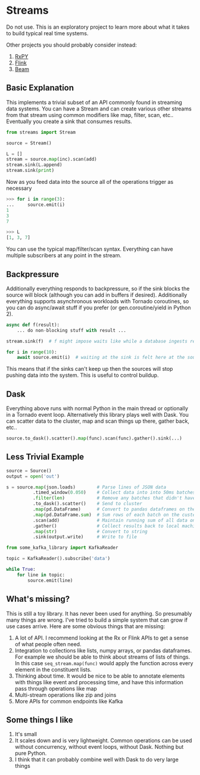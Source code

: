 Streams
=======

Do not use.  This is an exploratory project to learn more about what it takes
to build typical real time systems.

Other projects you should probably consider instead:

1.  [RxPY](https://github.com/ReactiveX/RxPY)
2.  [Flink](https://flink.apache.org/)
3.  [Beam](https://beam.apache.org/get-started/quickstart-py/)


Basic Explanation
-----------------

This implements a trivial subset of an API commonly found in streaming data
systems.  You can have a Stream and can create various other streams from that
stream using common modifiers like map, filter, scan, etc..  Eventually you
create a sink that consumes results.

```python
from streams import Stream

source = Stream()

L = []
stream = source.map(inc).scan(add)
stream.sink(L.append)
stream.sink(print)
```

Now as you feed data into the source all of the operations trigger as necessary


```python
>>> for i in range(3):
...     source.emit(i)
1
3
7

>>> L
[1, 3, 7]
```

You can use the typical map/filter/scan syntax.  Everything can have
multiple subscribers at any point in the stream.

Backpressure
------------

Additionally everything responds to backpressure, so if the sink blocks the
source will block (although you can add in buffers if desired).  Additionally
everything supports asynchronous workloads with Tornado coroutines, so you can
do async/await stuff if you prefer (or gen.coroutine/yield in Python 2).

```python
async def f(result):
    ... do non-blocking stuff with result ...

stream.sink(f)  # f might impose waits like while a database ingests results

for i in range(10):
    await source.emit(i)  # waiting at the sink is felt here at the source
```

This means that if the sinks can't keep up then the sources will stop pushing
data into the system.  This is useful to control buildup.


Dask
----

Everything above runs with normal Python in the main thread or optionally in a
Tornado event loop.  Alternatively this library plays well with Dask.  You can
scatter data to the cluster, map and scan things up there, gather back, etc..

```python
source.to_dask().scatter().map(func).scan(func).gather().sink(...)
```

Less Trivial Example
--------------------

```python
source = Source()
output = open('out')

s = source.map(json.loads)        # Parse lines of JSON data
          .timed_window(0.050)    # Collect data into into 50ms batches
          .filter(len)            # Remove any batches that didn't have data
          .to_dask().scatter()    # Send to cluster
          .map(pd.DataFrame)      # Convert to pandas dataframes on the cluster
          .map(pd.DataFrame.sum)  # Sum rows of each batch on the custer
          .scan(add)              # Maintain running sum of all data on the cluster
          .gather()               # Collect results back to local machine
          .map(str)               # Convert to string
          .sink(output.write)     # Write to file

from some_kafka_library import KafkaReader

topic = KafkaReader().subscribe('data')

while True:
    for line in topic:
        source.emit(line)
```


What's missing?
---------------

This is still a toy library.  It has never been used for anything.  So
presumably many things are wrong.  I've tried to build a simple system that can
grow if use cases arrive.  Here are some obvious things that are missing:

1.  A lot of API.  I recommend looking at the Rx or Flink APIs to get a sense
    of what people often need.
2.  Integration to collections like lists, numpy arrays, or pandas dataframes.
    For example we should be able to think about streams of lists of things.
    In this case `seq_stream.map(func)` would apply the function across every
    element in the constituent lists.
3.  Thinking about time.  It would be nice to be able to annotate elements with
    things like event and processing time, and have this information pass
    through operations like map
4.  Multi-stream operations like zip and joins
5.  More APIs for common endpoints like Kafka


Some things I like
------------------

1.  It's small
2.  It scales down and is very lightweight.  Common operations can be used
    without concurrency, without event loops, without Dask.  Nothing but pure
    Python.
3.  I think that it can probably combine well with Dask to do very large things
